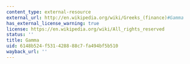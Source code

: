 ```yaml
---
content_type: external-resource
external_url: http://en.wikipedia.org/wiki/Greeks_(finance)#Gamma
has_external_license_warning: true
license: https://en.wikipedia.org/wiki/All_rights_reserved
status: ''
title: Gamma
uid: 6148b524-f531-4288-88c7-fa494bf5b510
wayback_url: ''
---
```

